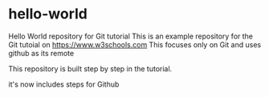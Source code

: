 # hello-world
Hello World repository for Git tutorial
This is an example repository for the Git tutoial on https://www.w3schools.com
This focuses only on Git and uses github as its remote

This repository is built step by step in the tutorial.

it's now includes steps for Github


